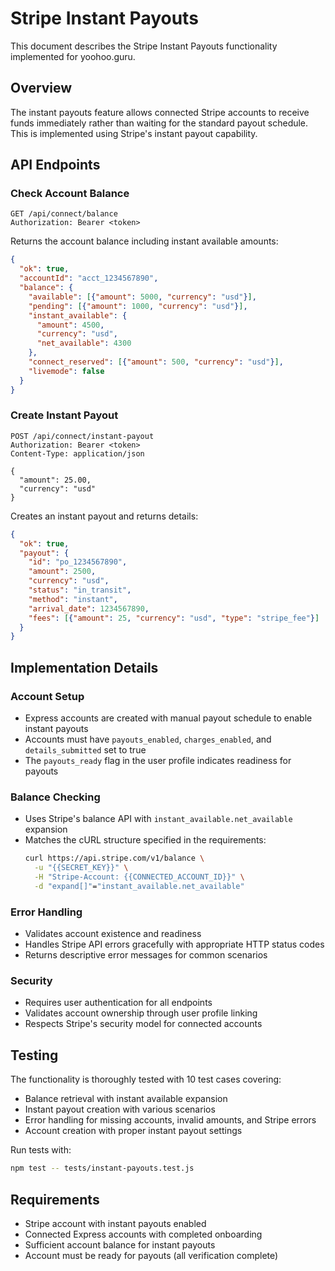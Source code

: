 # Stripe Instant Payouts

This document describes the Stripe Instant Payouts functionality implemented for yoohoo.guru.

## Overview

The instant payouts feature allows connected Stripe accounts to receive funds immediately rather than waiting for the standard payout schedule. This is implemented using Stripe's instant payout capability.

## API Endpoints

### Check Account Balance
```
GET /api/connect/balance
Authorization: Bearer <token>
```

Returns the account balance including instant available amounts:

```json
{
  "ok": true,
  "accountId": "acct_1234567890",
  "balance": {
    "available": [{"amount": 5000, "currency": "usd"}],
    "pending": [{"amount": 1000, "currency": "usd"}],
    "instant_available": {
      "amount": 4500,
      "currency": "usd", 
      "net_available": 4300
    },
    "connect_reserved": [{"amount": 500, "currency": "usd"}],
    "livemode": false
  }
}
```

### Create Instant Payout
```
POST /api/connect/instant-payout
Authorization: Bearer <token>
Content-Type: application/json

{
  "amount": 25.00,
  "currency": "usd"
}
```

Creates an instant payout and returns details:

```json
{
  "ok": true,
  "payout": {
    "id": "po_1234567890",
    "amount": 2500,
    "currency": "usd",
    "status": "in_transit",
    "method": "instant",
    "arrival_date": 1234567890,
    "fees": [{"amount": 25, "currency": "usd", "type": "stripe_fee"}]
  }
}
```

## Implementation Details

### Account Setup
- Express accounts are created with manual payout schedule to enable instant payouts
- Accounts must have `payouts_enabled`, `charges_enabled`, and `details_submitted` set to true
- The `payouts_ready` flag in the user profile indicates readiness for payouts

### Balance Checking
- Uses Stripe's balance API with `instant_available.net_available` expansion
- Matches the cURL structure specified in the requirements:
  ```bash
  curl https://api.stripe.com/v1/balance \
    -u "{{SECRET_KEY}}" \
    -H "Stripe-Account: {{CONNECTED_ACCOUNT_ID}}" \
    -d "expand[]"="instant_available.net_available"
  ```

### Error Handling
- Validates account existence and readiness
- Handles Stripe API errors gracefully with appropriate HTTP status codes
- Returns descriptive error messages for common scenarios

### Security
- Requires user authentication for all endpoints
- Validates account ownership through user profile linking
- Respects Stripe's security model for connected accounts

## Testing

The functionality is thoroughly tested with 10 test cases covering:
- Balance retrieval with instant available expansion
- Instant payout creation with various scenarios
- Error handling for missing accounts, invalid amounts, and Stripe errors
- Account creation with proper instant payout settings

Run tests with:
```bash
npm test -- tests/instant-payouts.test.js
```

## Requirements

- Stripe account with instant payouts enabled
- Connected Express accounts with completed onboarding
- Sufficient account balance for instant payouts
- Account must be ready for payouts (all verification complete)